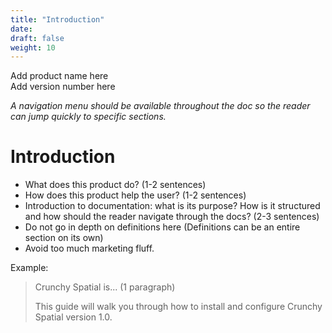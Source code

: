 ```yaml
---
title: "Introduction"
date:
draft: false
weight: 10
---
```


Add product name here  
Add version number here

*A navigation menu should be available throughout the doc so the reader can jump quickly to specific sections.*

# Introduction

- What does this product do? (1-2 sentences)  
- How does this product help the user? (1-2 sentences)  
- Introduction to documentation: what is its purpose? How is it structured and how should the reader navigate through the docs? (2-3 sentences)  
- Do not go in depth on definitions here (Definitions can be an entire section on its own)  
- Avoid too much marketing fluff.  

Example:  

> Crunchy Spatial is... (1 paragraph)
> 
> This guide will walk you through how to install and configure Crunchy Spatial version 1.0.